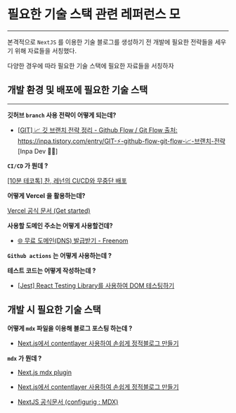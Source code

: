 # 필요한 기술 스택 관련 레퍼런스 모

---

본격적으로 `NextJS` 를 이용한 기술 블로그를 생성하기 전 개발에 필요한 전략들을 세우기 위해 자료들을 서칭했다.

다양한 경우에 따라 필요한 기술 스택에 필요한 자료들을 서칭하자

## 개발 환경 및 배포에 필요한 기술 스택

---

**깃허브 `branch` 사용 전략이 어떻게 되는데?**

- <a href = 'https://inpa.tistory.com/entry/GIT-%E2%9A%A1%EF%B8%8F-github-flow-git-flow-%F0%9F%93%88-%EB%B8%8C%EB%9E%9C%EC%B9%98-%EC%A0%84%EB%9E%B5'>[GIT] 📈 깃 브랜치 전략 정리 - Github Flow / Git Flow
  출처: https://inpa.tistory.com/entry/GIT-⚡️-github-flow-git-flow-📈-브랜치-전략 [Inpa Dev 👨‍💻]</a>

**`CI/CD` 가 뭔데 ?**

<a href = 'https://www.youtube.com/watch?v=sIPU_VkrguI&t=477s'>[10분 테코톡] 찬, 레넌의 CI/CD와 무중단 배포</a>

**어떻게 Vercel 을 활용하는데?**

<a href = 'https://vercel.com/docs/getting-started-with-vercel/template'>Vercel 공식 문서 (Get started)</a>

**사용할 도메인 주소는 어떻게 사용할건데?**

- <a href = 'https://inpa.tistory.com/entry/WEB-%F0%9F%8C%90-%EB%AC%B4%EB%A3%8C-%EB%8F%84%EB%A9%94%EC%9D%B8DNS-%EB%B0%9C%EA%B8%89%EB%B0%9B%EA%B8%B0-Freenom'>🌐 무료 도메인(DNS) 발급받기 - Freenom</a>

**`Github actions` 는 어떻게 사용하는데 ?**

**테스트 코드는 어떻게 작성하는데 ?**

- <a href = 'https://velog.io/@skyu_dev/Jest-React-Testing-Library%EB%A5%BC-%EC%82%AC%EC%9A%A9%ED%95%98%EC%97%AC-DOM-%ED%85%8C%EC%8A%A4%ED%8C%85%ED%95%98%EA%B8%B0'>[Jest] React Testing Library를 사용하여 DOM 테스팅하기</a>

## 개발 시 필요한 기술 스택

**어떻게 `mdx` 파일을 이용해 블로그 포스팅 하는데 ?**

- <a href ='https://yiyb-blog.vercel.app/posts/nextjs-contentlayer-blog'>Next.js에서 contentlayer 사용하여 손쉽게 정적블로그 만들기</a>

**`mdx` 가 뭔데 ?**

- <a href = 'https://bepyan.github.io/blog/nextjs-blog/3-mdx-plugin'>Next.js mdx plugin</a>

- <a href = 'https://yunjeoming.dev/blog/make-blog-post-with-mdx'>Next.js에서 contentlayer 사용하여 손쉽게 정적블로그 만들기</a>

- <a href = 'https://nextjs.org/docs/app/building-your-application/configuring/mdx'>NextJS 공식문서 (configurig : MDX)</a>
